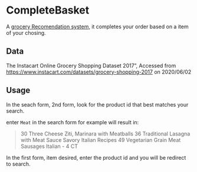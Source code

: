 # CompleteBasket

A [grocery Recomendation system](https://complete-basket.herokuapp.com/), it completes your order based on a item of your chosing.

## Data 
The Instacart Online Grocery Shopping Dataset 2017”, Accessed from https://www.instacart.com/datasets/grocery-shopping-2017 on 
2020/06/02

## Usage

In the seach form, 2nd form, look for the product id that best matches your search. 

enter `Meat` in the search form for example will result in:
>30	Three Cheese Ziti, Marinara with Meatballs
>36	Traditional Lasagna with Meat Sauce Savory Italian Recipes
>49	Vegetarian Grain Meat Sausages Italian - 4 CT

In the first form, item desired, enter the product id and you will be redirect to search.
